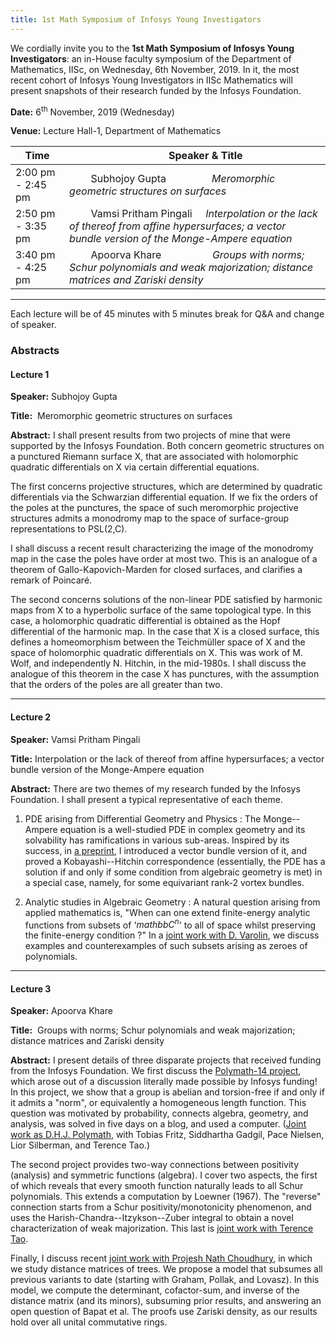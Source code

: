 ```yaml
---
title: 1st Math Symposium of Infosys Young Investigators
---
```

We cordially invite you to the __1st Math Symposium of Infosys
Young Investigators__: an in-House faculty symposium of the
Department of Mathematics, IISc, on Wednesday, 6th November, 2019.
In it, the most recent cohort of Infosys Young Investigators
in IISc Mathematics will present snapshots of their research 
funded by the Infosys Foundation.

__Date:__     6<sup>th</sup> November, 2019 (Wednesday)

__Venue:__  Lecture Hall-1, Department of Mathematics




Time               |  &nbsp; &nbsp; &nbsp; &nbsp;   Speaker & Title
--- | ---
2:00 pm - 2:45 pm  |   &nbsp; &nbsp; &nbsp; &nbsp;  Subhojoy Gupta &nbsp; &nbsp; &nbsp; &nbsp; &nbsp; &nbsp; &nbsp; &nbsp;  _Meromorphic geometric structures on surfaces_
2:50 pm - 3:35 pm  |   &nbsp; &nbsp; &nbsp; &nbsp;  Vamsi Pritham Pingali   &nbsp; &nbsp; _Interpolation or the lack of thereof from affine hypersurfaces; a vector bundle version of the Monge-Ampere equation_
3:40 pm - 4:25 pm  |   &nbsp; &nbsp; &nbsp; &nbsp;  Apoorva Khare  &nbsp; &nbsp; &nbsp; &nbsp; &nbsp; &nbsp; &nbsp; &nbsp; &nbsp; _Groups with norms; Schur polynomials and weak majorization; distance matrices and Zariski density_


---

Each lecture will be of 45 minutes with 5 minutes break for Q&A and change of speaker.

### Abstracts

#### Lecture 1 ​

__Speaker:__ Subhojoy Gupta

__Title:__ ​ Meromorphic geometric structures on surfaces

__Abstract:__ I shall present results from two projects of mine that were supported by the Infosys Foundation. Both concern geometric structures on a punctured Riemann surface X, that are associated with holomorphic quadratic differentials on X via certain differential equations. 

The first concerns projective structures, which are determined by quadratic differentials via the Schwarzian differential equation. If we fix the orders of the poles at the punctures, the space of such meromorphic projective structures admits a monodromy map to the space of surface-group representations to PSL(2,C).

I shall discuss a recent result characterizing the image of the monodromy map in the case the poles have order at most two. This is an analogue of a theorem of Gallo-Kapovich-Marden for closed surfaces, and clarifies a remark of Poincaré.

The second concerns solutions of the non-linear PDE satisfied by harmonic maps from X to a hyperbolic surface of the same topological type. In this case, a holomorphic quadratic differential is obtained as the Hopf differential of the harmonic map. In the case that X is a closed surface, this defines a homeomorphism between the Teichmüller space of X and the space of holomorphic quadratic differentials on X.  This was work of M. Wolf, and independently N. Hitchin, in the mid-1980s. I shall discuss the analogue of this theorem in the case X has punctures, with the assumption that the orders of the poles are all greater than two.

---

#### Lecture 2​

__Speaker:__ Vamsi Pritham Pingali

__Title:__ Interpolation or the lack of thereof from affine hypersurfaces; a vector bundle version of the Monge-Ampere equation

__Abstract:__ There are two themes of my research funded by the Infosys Foundation. I shall present a typical representative of each theme.

1) PDE arising from Differential Geometry and Physics : The Monge--Ampere equation is a well-studied PDE in complex geometry and its solvability has ramifications in various sub-areas. Inspired by its success, in [a preprint](https://arxiv.org/abs/1804.03934), I introduced a vector bundle version of it, and proved a Kobayashi--Hitchin correspondence (essentially, the PDE has a solution if and only if some condition from algebraic geometry is met) in a special case, namely, for some equivariant rank-2 vortex bundles.

2) Analytic studies in Algebraic Geometry : A natural question arising from applied mathematics is, "When can one extend finite-energy analytic functions from subsets of '$mathbb{C}^n$' to all of space whilst preserving the finite-energy condition ?" In a [joint work with D. Varolin](https://arxiv.org/abs/1810.00895), we discuss examples and counterexamples of such subsets arising as zeroes of polynomials.  

---

#### Lecture 3​

__Speaker:__ Apoorva Khare

__Title:__ ​ Groups with norms; Schur polynomials and weak majorization; distance matrices and Zariski density

__Abstract:__ I present details of three disparate projects that received
funding from the Infosys Foundation. We first discuss the
[Polymath-14 project](http://michaelnielsen.org/polymath1/index.php?title=Linear_norm),
which arose out of a discussion literally made possible by Infosys funding!
In this project, we show that a group is abelian and torsion-free if and
only if it admits a "norm", or equivalently a homogeneous length function.
This question was motivated by probability, connects algebra, geometry,
and analysis, was solved in five days on a blog, and used a computer.
([Joint work as D.H.J. Polymath](http://dx.doi.org/10.2140/ant.2018.12.1773),
with Tobias Fritz, Siddhartha Gadgil, Pace Nielsen, Lior Silberman, and Terence Tao.)

The second project provides two-way connections between positivity (analysis)
and symmetric functions (algebra). I cover two aspects, the first of which
reveals that every smooth function naturally leads to all Schur polynomials.
This extends a computation by Loewner (1967). The "reverse" connection starts
from a Schur positivity/monotonicity phenomenon, and uses the
Harish-Chandra--Itzykson--Zuber integral to obtain a novel characterization
of weak majorization. This last is
[joint work with Terence Tao](http://arxiv.org/abs/1708.05197).

Finally, I discuss recent
[joint work with Projesh Nath Choudhury](http://arxiv.org/abs/1903.11566),
in which we study distance matrices of trees. We propose a model that subsumes
all previous variants to date (starting with Graham, Pollak, and Lovasz). In
this model, we compute the determinant, cofactor-sum, and inverse of the
distance matrix (and its minors), subsuming prior results, and answering an
open question of Bapat et al. The proofs use Zariski density, as our results
hold over all unital commutative rings.

